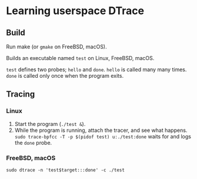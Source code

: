 # Learning userspace DTrace

## Build

Run make (or `gmake` on FreeBSD, macOS).

Builds an executable named `test` on Linux, FreeBSD, macOS.

`test` defines two probes; `hello` and `done`.  `hello` is called many many times. `done` is called only once when the program exits.

## Tracing

### Linux

1. Start the program (`./test &`).
2. While the program is running, attach the tracer, and see what happens. `sudo trace-bpfcc -T -p $(pidof test) u:./test:done` waits for and logs the `done` probe.

### FreeBSD, macOS

```
sudo dtrace -n 'test$target:::done' -c ./test
```

